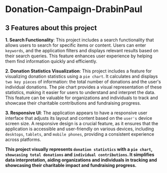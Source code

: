 # **Donation-Campaign-DrabinPaul**

## **3 Features about this project**

 **1. Search Functionality**: This project includes a search functionality that allows users to search for specific items or content. Users can enter `keywords`, and the application filters and displays relevant results based on their search queries. This feature enhances user experience by helping them find information quickly and efficiently.

 **2. Donation Statistics Visualization**: This project includes a feature for visualizing donation statistics using a `pie chart`. It calculates and displays `two key pieces` of information: the total number of donations and the user's individual donations. The pie chart provides a visual representation of these statistics, making it easier for users to understand and interpret the data. This feature can be valuable for organizations and individuals to track and showcase their charitable contributions and fundraising progress.

 **3. Responsive UI**: The application appears to have a responsive user interface that adjusts its layout and content based on the `user's` device screen size. A responsive design is a crucial feature, as it ensures that the application is accessible and user-friendly on various devices, including `desktops`, `tablets`, and `mobile phones`, providing a consistent experience across platforms.

**This project visually represents `donation statistics` with a `pie chart`, `showcasing total donations` and `individual contributions`. It simplifies data interpretation, aiding organizations and individuals in tracking and showcasing their charitable impact and fundraising progress.**



